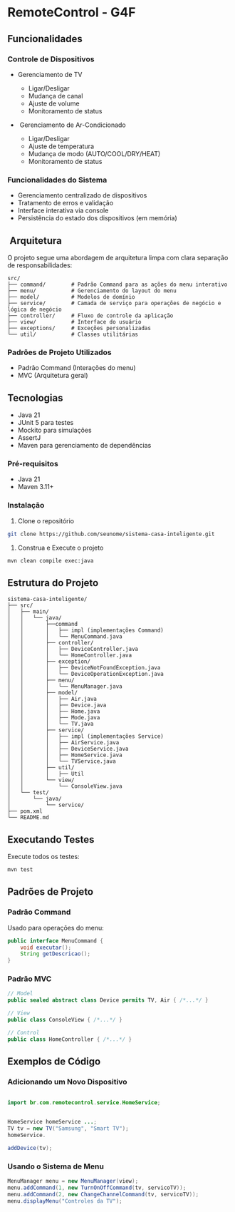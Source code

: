 #  RemoteControl - G4F

## Funcionalidades

### Controle de Dispositivos
-  Gerenciamento de TV
    - Ligar/Desligar
    - Mudança de canal
    - Ajuste de volume
    - Monitoramento de status

- ️ Gerenciamento de Ar-Condicionado
    - Ligar/Desligar
    - Ajuste de temperatura
    - Mudança de modo (AUTO/COOL/DRY/HEAT)
    - Monitoramento de status

### Funcionalidades do Sistema
- Gerenciamento centralizado de dispositivos
- Tratamento de erros e validação
- Interface interativa via console
- Persistência do estado dos dispositivos (em memória)

## ️ Arquitetura

O projeto segue uma abordagem de arquitetura limpa com clara separação de responsabilidades:

```
src/
├── command/        # Padrão Command para as ações do menu interativo
├── menu/           # Gerenciamento do layout do menu
├── model/          # Modelos de domínio
├── service/        # Camada de serviço para operações de negócio e lógica de negócio
├── controller/     # Fluxo de controle da aplicação
├── view/           # Interface do usuário
├── exceptions/     # Exceções personalizadas
└── util/           # Classes utilitárias
```

### Padrões de Projeto Utilizados
- Padrão Command (Interações do menu)
- MVC (Arquitetura geral)

##  Tecnologias

- Java 21
- JUnit 5 para testes
- Mockito para simulações
- AssertJ
- Maven para gerenciamento de dependências

### Pré-requisitos
- Java 21
- Maven 3.11+

### Instalação

1. Clone o repositório
```bash
git clone https://github.com/seunome/sistema-casa-inteligente.git
```

1. Construa e Execute o projeto
```bash
mvn clean compile exec:java
```

##  Estrutura do Projeto

```
sistema-casa-inteligente/
├── src/
│   ├── main/
│   │   └── java/
│   │       ├──command
│   │       │   ├── impl (implementações Command)
│   │       │   └── MenuCommand.java
│   │       ├── controller/
│   │       │   ├── DeviceController.java
│   │       │   └── HomeController.java
│   │       ├── exception/
│   │       │   ├── DeviceNotFoundException.java
│   │       │   └── DeviceOperationException.java
│   │       ├── menu/
│   │       │   └── MenuManager.java
│   │       ├── model/
│   │       │   ├── Air.java
│   │       │   ├── Device.java
│   │       │   ├── Home.java
│   │       │   ├── Mode.java
│   │       │   └── TV.java
│   │       ├── service/
│   │       │   ├── impl (implementações Service)
│   │       │   ├── AirService.java
│   │       │   ├── DeviceService.java
│   │       │   ├── HomeService.java
│   │       │   └── TVService.java
│   │       ├── util/
│   │       │   ├── Util
│   │       └── view/
│   │           └── ConsoleView.java
│   └── test/
│       └── java/
│           └── service/
├── pom.xml
└── README.md
```

##  Executando Testes

Execute todos os testes:
```bash
mvn test
```

## Padrões de Projeto

### Padrão Command
Usado para operações do menu:
```java
public interface MenuCommand {
    void executar();
    String getDescricao();
}
```

### Padrão MVC
```java
// Model
public sealed abstract class Device permits TV, Air { /*...*/ }

// View
public class ConsoleView { /*...*/ }

// Control
public class HomeController { /*...*/ }
```

## Exemplos de Código

### Adicionando um Novo Dispositivo

```java

import br.com.remotecontrol.service.HomeService;


HomeService homeService ...;
TV tv = new TV("Samsung", "Smart TV");
homeService.

addDevice(tv);

```

### Usando o Sistema de Menu
```java
MenuManager menu = new MenuManager(view);
menu.addCommand(1, new TurnOnOffCommand(tv, servicoTV));
menu.addCommand(2, new ChangeChannelCommand(tv, servicoTV));
menu.displayMenu("Controles da TV");
```
